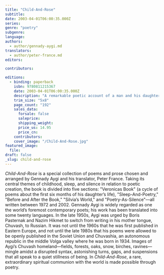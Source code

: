 ```yaml
---
title: "Child-And-Rose"
subtitle:
date: 2003-04-01T06:00:35.000Z
series:
genre: "poetry"
subgenre:
language:
authors:
  - author/gennady-aygi.md
translators:
  - author/peter-france.md
editors:

contributors:

editions:
  - binding: paperback
    isbn: 9780811215367
    date: 2003-04-01T06:00:35.000Z
    description: "A remarkable poetic account of a man and his daughter. "
    trim_size: "5x8"
    page_count: "192"
    sales_data:
      forsale: false
      saleprice:
      shipping_weight:
      price_us: 14.95
      price_cn:
    contributors:
    cover_image: "/Child-And-Rose.jpg"
featured_image:
  file:
draft: false
_slug: child-and-rose
---
```


_Child-And-Rose_ is a special collection of poems and prose chosen and arranged by Gennady Aygi and his translator, Peter France. Taking its central themes of childhood, sleep, and silence in relation to poetic creation, the book is divided into five sections: "Veronicas Book" (a cycle of poems about the first six months of his daughter’s life), "Sleep-And-Poetry," "Before and After the Book," "Silvia’s World," and "Poetry-As-Silence"––all written between 1972 and 2002. Gennady Aygi is widely regarded as one the world’s foremost contemporary poets; his work has been translated into some twenty languages. In the late 1950s, Aygi was urged by Boris Pasternak and Nazim Hikmet to switch from writing in his mother tongue, Chuvash, to Russian. It was not until the 1960s that he was first published in Eastern Europe, and not until the late 1980s that his poems were allowed to be openly published in the Soviet Union and Chuvashia, an autonomous republic in the middle Volga valley where he was born in 1934. Images of Aygi’s Chuvash homeland––fields, forests, oaks, snow, birches, ravines––mingle amidst a disrupted syntax, astonishing turns, gaps, and suspensions that all speak to a quiet stillness of being. In _Child-And-Rose_, a rare, extraordinary spiritual communion with the world is made possible through poetry.

